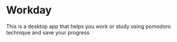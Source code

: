 # Workday 
This is a desktop app that helps you work or study using pomodoro technique and save your progress 
